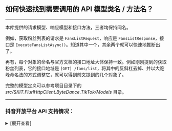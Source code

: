 ﻿## 如何快速找到需要调用的 API 模型类名 / 方法名？

---

本库提供的请求模型、响应模型和接口方法，三者均保持同名。

例如，获取粉丝列表的请求是 `FansListRequest`，响应是 `FansListResponse`，接口是 `ExecuteFansListAsync()`。知道其中一个，其余两个就可以快速地推断出了。

再有，每个对象的命名与官方文档的接口地址大体保持一致。例如刚刚提到的获取粉丝列表，它的接口地址是 `[GET] /fans/list`，将其中的反斜杠去掉、并以大驼峰命名法的方式调整它，就可以得到前文提到的几个对象了。

完整的模型定义可以参考项目目录下的 _src/SKIT.FlurlHttpClient.ByteDance.TikTok/Models_ 目录。

---

### 抖音开放平台 API 支持情况：

<details>

<summary>[展开查看]</summary>

|     |                   抖音 API                    |  备注  |
| :-: | :-------------------------------------------: | :----: |
|  √  |                   账号授权                    |        |
|  √  |                   用户管理                    |        |
|  √  |                视频管理：抖音                 |        |
|  √  |                视频管理：头条                 |        |
|  √  |                视频管理：西瓜                 |        |
|  √  |              互动管理：评论管理               |        |
|  √  |              互动管理：私信管理               |        |
|  √  |           互动管理：一次性订阅消息            |        |
|  √  |                   搜索管理                    |        |
|  ×  |       <del>数据开放服务：用户数据</del>       | 开发中 |
|  ×  |       <del>数据开放服务：视频数据</del>       | 开发中 |
|  ×  |     <del>数据开放服务：粉丝画像数据</del>     | 开发中 |
|  ×  |     <del>数据开放服务：热点视频数据</del>     | 开发中 |
|  ×  |       <del>数据开放服务：星图数据</del>       | 开发中 |
|  ×  | <del>数据开放服务：抖音影视综艺榜单数据</del> | 开发中 |
|  ×  |   <del>数据开放服务：SDK 分享视频数据</del>   | 开发中 |
|  ×  |      <del>数据开放服务：小程序数据</del>      | 开发中 |
|  ×  |       <del>数据开放服务：榜单数据</del>       | 开发中 |
|  √  |         企业号开放能力：管理意向用户          |        |
|  √  |         企业号开放能力：企业消息卡片>         |        |
|  ×  |     <del>生活服务开放能力：商铺接入</del>     | 开发中 |
|  ×  |    <del>生活服务开放能力：商品库接入</del>    | 开发中 |
|  ×  |   <del>生活服务开放能力：交易系统接入</del>   | 开发中 |
|  ×  |   <del>生活服务开放能力：端内消息同步</del>   | 开发中 |
|  ×  |   <del>生活服务开放能力：POI 数据接入</del>   | 开发中 |
|  ×  |   <del>生活服务开放能力：POI 基础能力</del>   | 开发中 |
|  ×  |    <del>生活服务开放能力：优惠券接入</del>    | 开发中 |
|  √  |              工具能力：素材管理               |        |
|  √  |           工具能力：小程序接口能力            |        |
|  √  |              工具能力：沙盒管理               |        |
|  √  |              工具能力：JSB 管理               |        |

</details>
